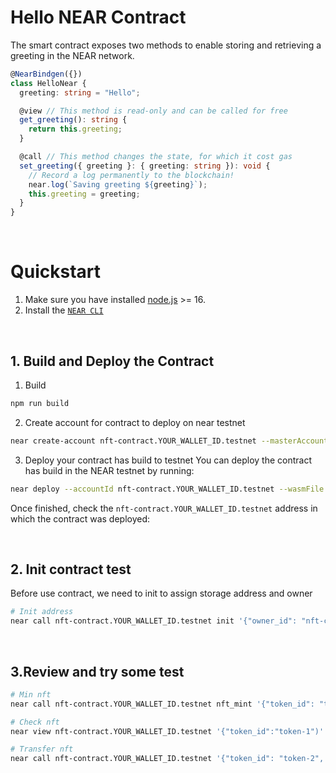 # Hello NEAR Contract

The smart contract exposes two methods to enable storing and retrieving a greeting in the NEAR network.

```ts
@NearBindgen({})
class HelloNear {
  greeting: string = "Hello";

  @view // This method is read-only and can be called for free
  get_greeting(): string {
    return this.greeting;
  }

  @call // This method changes the state, for which it cost gas
  set_greeting({ greeting }: { greeting: string }): void {
    // Record a log permanently to the blockchain!
    near.log(`Saving greeting ${greeting}`);
    this.greeting = greeting;
  }
}
```

<br />

# Quickstart

1. Make sure you have installed [node.js](https://nodejs.org/en/download/package-manager/) >= 16.
2. Install the [`NEAR CLI`](https://github.com/near/near-cli#setup)

<br />


## 1. Build and Deploy the Contract
1. Build
```bash
npm run build
```
2. Create account for contract to deploy on near testnet

```bash
near create-account nft-contract.YOUR_WALLET_ID.testnet --masterAccount YOUR_WALLET_ID.testnet --initialBalance 10
```

3. Deploy your contract has build to testnet 
You can deploy the contract has build in the NEAR testnet by running:

```bash
near deploy --accountId nft-contract.YOUR_WALLET_ID.testnet --wasmFile build/nft.wasm
```

Once finished, check the `nft-contract.YOUR_WALLET_ID.testnet` address in which the contract was deployed:

<br />

## 2. Init contract test

Before use contract, we need to init to assign storage address and owner 

```bash
# Init address
near call nft-contract.YOUR_WALLET_ID.testnet init '{"owner_id": "nft-contract.YOUR_WALLET_ID.testnet"}' --accountId nft-contract.YOUR_WALLET_ID.testnet
```

<br />

## 3.Review and try some test 

```bash
# Min nft
near call nft-contract.YOUR_WALLET_ID.testnet nft_mint '{"token_id": "token-1", "metadata": {"title": "My Non Fungible Team Token", "description": "The Team Most Certainly Goes :)", "media": "https://bafybeiftczwrtyr3k7a2k4vutd3amkwsmaqyhrdzlhvpt33dyjivufqusq.ipfs.dweb.link/goteam-gif.gif"}, "receiver_id": "YOUR_WALLET_ID.testnet"}' --accountId YOUR_WALLET_ID.testnet --amount 0.1
```

```bash
# Check nft
near view nft-contract.YOUR_WALLET_ID.testnet '{"token_id":"token-1")'
```

```bash
# Transfer nft
near call nft-contract.YOUR_WALLET_ID.testnet '{"token_id": "token-2", "receiver_id": "YOUR_WALLET_ID2.testnet",  "approval_id": "YOUR_WALLET_ID.testnet" }' --accountId YOUR_WALLET_ID.testnet --depositYocto 1 
```